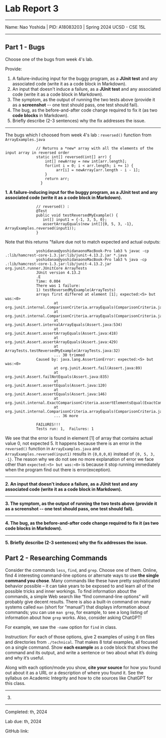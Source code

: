 Lab Report 3
========= 
***

Name: Nao Yoshida |
PID:  A18083203 |
Spring 2024 UCSD - CSE 15L

***

Part 1 - Bugs
--------

Choose one of the bugs from week 4's lab.

Provide:

1. A failure-inducing input for the buggy program, as a **JUnit test** and any associated code (write it as a code block in Markdown).
2. An input that doesn't induce a failure, as a **JUnit test** and any associated code (write it as a code block in Markdown).
3. The symptom, as the output of running the two tests above (provide it as a **screenshot** -- one test should pass, one test should fail).
4. The bug, as the before-and-after code change required to fix it (as two **code blocks** in Markdown).
5. Briefly describe (2-3 sentences) why the fix addresses the issue.

***

The bugs which I choosed from week 4's lab : `reversed()` function from `ArrayExamples.java`

                  // Returns a *new* array with all the elements of the input array in reversed order
                  static int[] reversed(int[] arr) {
                      int[] newArray = new int[arr.length];
                      for(int i = 0; i < arr.length; i += 1) {
                           arr[i] = newArray[arr.length - i - 1];
                      }
                      return arr;
                    }

<b>1.  A failure-inducing input for the buggy program, as a **JUnit test** and any associated code (write it as a code block in Markdown).</b>

                  // reversed() : 
                  @Test
                  public void testReversedMyExample() {
                     int[] input1 = {-1, 3, 5, 0};
                     assertArrayEquals(new int[]{0, 5, 3, -1}, ArrayExamples.reversed(input1));
                  }

Note that this returns "failure due not to match expected and actual outputs:

                  yoshidanao@yoshidanaonoMacBook-Pro lab3 % javac -cp .:lib/hamcrest-core-1.3.jar:lib/junit-4.13.2.jar *.java
                  yoshidanao@yoshidanaonoMacBook-Pro lab3 % java -cp .:lib/hamcrest-core-1.3.jar:lib/junit-4.13.2.jar org.junit.runner.JUnitCore ArrayTests
                  JUnit version 4.13.2
                  .E
                  Time: 0.004
                  There was 1 failure:
                  1) testReversedMyExample(ArrayTests)
                  arrays first differed at element [1]; expected:<5> but was:<0>
                          at org.junit.internal.ComparisonCriteria.arrayEquals(ComparisonCriteria.java:78)
                          at org.junit.internal.ComparisonCriteria.arrayEquals(ComparisonCriteria.java:28)
                          at org.junit.Assert.internalArrayEquals(Assert.java:534)
                          at org.junit.Assert.assertArrayEquals(Assert.java:418)
                          at org.junit.Assert.assertArrayEquals(Assert.java:429)
                          at ArrayTests.testReversedMyExample(ArrayTests.java:32)
                          ... 30 trimmed
                  Caused by: java.lang.AssertionError: expected:<5> but was:<0>
                          at org.junit.Assert.fail(Assert.java:89)
                          at org.junit.Assert.failNotEquals(Assert.java:835)
                          at org.junit.Assert.assertEquals(Assert.java:120)
                          at org.junit.Assert.assertEquals(Assert.java:146)
                          at org.junit.internal.ExactComparisonCriteria.assertElementsEqual(ExactComparisonCriteria.java:8)
                          at org.junit.internal.ComparisonCriteria.arrayEquals(ComparisonCriteria.java:76)
                          ... 36 more
                  
                  FAILURES!!!
                  Tests run: 1,  Failures: 1

We see that the error is found in element [1] of array that contains actual value 0, not expected 5. It happens because there is an error in the `reversed()` function in `ArrayExamples.java` and `ArrayExamples.reversed(input1)` results in `{0,0,0,0}` instead of `{0, 5, 3, -1}`. The reason why we do not see no more explanation of error we face other than `expected:<5> but was:<0>` is because it stop running immediately when the program find out there is error(exception). 

--------
   
<b>2. An input that doesn't induce a failure, as a **JUnit test** and any associated code (write it as a code block in Markdown).</b>

--------
   
<b>3. The symptom, as the output of running the two tests above (provide it as a **screenshot** -- one test should pass, one test should fail).</b>

--------
   
<b>4. The bug, as the before-and-after code change required to fix it (as two **code blocks** in Markdown).</b>

--------
   
<b>5. Briefly describe (2-3 sentences) why the fix addresses the issue.</b>


Part 2 - Researching Commands
--------

Consider the commands `less`, `find`, and `grep`. Choose one of them. Online, find 4 interesting command-line options or alternate ways to use **the single command you chose**. Many commands like these have pretty sophisticated behavior possible – it can take years to be exposed to and learn all of the possible tricks and inner workings. To find information about the commands, a simple Web search like “find command-line options” will probably give decent results. There is also a built-in command on many systems called `man` (short for “manual”) that displays information about commands; you can use `man grep`, for example, to see a long listing of information about how `grep` works. Also, consider asking ChatGPT!

For example, we saw the `-name` option for `find` in class.

Instruction: For each of those options, give 2 examples of using it on files and directories from `./technical`. That makes 8 total examples, all focused on a single command. Show **each example** as a code block that shows the command and its output, and write a sentence or two about what it’s doing and why it’s useful.

Along with each option/mode you show, **cite your source** for how you found out about it as a URL or a description of where you found it. See the syllabus on Academic Integrity and how to cite sources like ChatGPT for this class.

***

3. 
--------

Completed: th, 2024  

Lab due: th, 2024  

GitHub link: 
